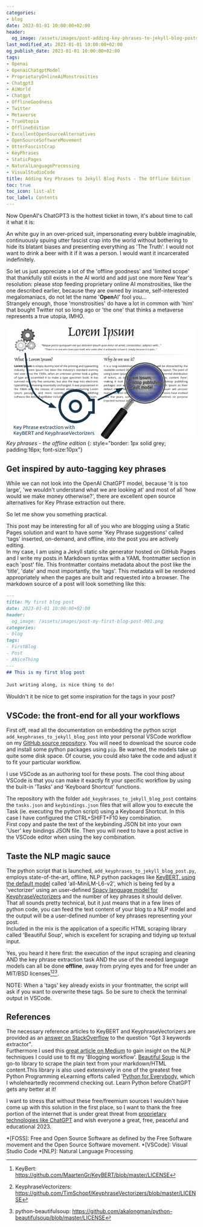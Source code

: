 ```yaml
---
categories:
- blog
date: 2023-01-01 10:00:00+02:00
header:
  og_image: /assets/images/post-adding-key-phrases-to-jekyll-blog-posts-_-the-offline-edition-001.png
last_modified_at: 2023-01-01 10:00:00+02:00
og_publish_date: 2023-01-01 10:00:00+02:00
tags:
- Openai
- OpenaiChatgptModel
- ProprietaryOnlineAiMonstrosities
- Chatgpt3
- AiWorld
- Chatgpt
- OfflineGoodness
- Twitter
- Metaverse
- TrueUtopia
- OfflineEdition
- ExcellentOpenSourceAlternatives
- OpenSourceSoftwareMovement
- UtterFascistCrap
- KeyPhrases
- StaticPages
- NaturalLanguageProcessing
- VisualStudioCode
title: Adding Key Phrases to Jekyll Blog Posts - The Offline Edition
toc: true
toc_icon: list-alt
toc_label: Contents
---
```


Now OpenAI's ChatGPT3 is the hottest ticket in town, it's about time to call it what it is:

An white guy in an over-priced suit, impersonating every bubble imaginable, continuously spuing utter fascist crap into the world without bothering to hide its blatant biases and presenting everything as 'The Truth'. I would not want to drink a beer with it if it was a person. I would want it incarcerated indefinitely.

So let us just appreciate a lot of the 'offline goodness' and 'limited scope' that thankfully still exists in the AI world and add just one more New Year's resolution: please stop feeding proprietary online AI monstrosities, like the one described earlier, because they are owned by insane, self-interested megalomaniacs, do not let the name '**Open**AI' fool you...  
Strangely enough, those 'monstrosities' do have a lot in common with 'him' that bought Twitter not so long ago or 'the one' that thinks a metaverse represents a true utopia, IMHO.

![Key phrases - the offline edition ](/assets/images/post-adding-key-phrases-to-jekyll-blog-posts-_-the-offline-edition-001.png)
*Key phrases - the offline edition*
{: style="border: 1px solid grey; padding:16px; font-size:10px"}

## Get inspired by auto-tagging key phrases

While we can not look into the OpenAI ChatGPT model, because 'it is too large', 'we wouldn't understand what we are looking at' and most of all 'how would we make money otherwise?', there are excellent open source alternatives for Key Phrase extraction out there.

So let me show you something practical.

This post may be interesting for all of you who are blogging using a Static Pages solution and want to have some 'Key Phrase suggestions' called 'tags' inserted, on-demand, and offline, into the post you are actively editing.  
In my case, I am using a Jekyll static site generator hosted on GitHub Pages and I write my posts in Markdown syntax with a YAML frontmatter section in each 'post' file. This frontmatter contains metadata about the post like the 'title', 'date' and most importantly, the 'tags'. This metadata will be rendered appropriately when the pages are built and requested into a browser. The markdown source of a post will look something like this:

```markdown
---
title: My first blog post
date: 2023-01-01 10:00:00+02:00
header:
  og_image: /assets/images/post-my-first-blog-post-001.png
categories:
- blog
tags:
- FirstBlog
- Post
- ANiceThing
---
## This is my first blog post

Just writing along, is nice thing to do!
```

Wouldn't it be nice to get some inspiration for the tags in your post?

## VSCode: the front-end for all your workflows

First off, read all the documentation on embedding the python script `add_keyphrases_to_jekyll_blog_post` into your personal VSCode workflow on my [GitHub source repository][4]. You will need to download the source code and install some python packages using `pip`. Be warned, the models take up quite some disk space. Of course, you could also take the code and adjust it to fit your particular workflow.

I use VSCode as an authoring tool for these posts. The cool thing about VSCode is that you can make it exactly fit your specific workflow by using the built-in 'Tasks' and 'Keyboard Shortcut' functions.

The repository with the folder `add_keyphrases_to_jekyll_blog_post` contains the `tasks.json` and `keybindings.json` files that will allow you to execute the Task (ie. executing the python script) using a Keyboard Shortcut. In this case I have configured the CTRL+SHIFT+F10 key combination.  
First copy and paste the text of the keybinding JSON bit into your own 'User' key bindings JSON file. Then you will need to have a post active in the VSCode editor when using the key combination.

## Taste the NLP magic sauce

The python script that is launched, `add_keyphrases_to_jekyll_blog_post.py`, employs state-of-the-art, offline, NLP python packages like [KeyBERT, using the default model][2] called 'all-MiniLM-L6-v2', which is being fed by a 'vectorizer' using an user-defined [Spacy language model for KeyphraseVectorizers][3] and the number of key phrases it should deliver.  
That all sounds pretty technical, but it just means that in a few lines of python code, you can feed the text content of your blog to a NLP model and the output will be a user-defined number of key phrases representing your post.  
Included in the mix is the application of a specific HTML scraping library called 'Beautiful Soup', which is excellent for scraping and tidying up textual input.

Yes, you heard it here first: the execution of the input scraping and cleaning AND the key phrase extraction task AND the use of the needed language models can all be done **offline**, away from prying eyes and for free under an MIT/BSD licenses[^2][^3][^4].

NOTE: When a 'tags' key already exists in your frontmatter, the script will ask if you want to overwrite these tags. So be sure to check the terminal output in VSCode.

## References

The necessary reference articles to KeyBERT and KeyphraseVectorizers are provided as an [answer on StackOverflow][1] to the question "Gpt 3 keywords extractor".  
Furthermore I used this [great article on Medium][5] to gain insight on the NLP techniques I could use to fit my 'Blogging workflow'.
[Beautiful Soup][7] is the go-to library to scrape the plain text from your markdown/HTML content.This library is also used extensively in one of the greatest free Python Programming eLearning efforts called '[Python for Everybody][8], which I wholeheartedly recommend checking out. Learn Python before ChatGPT gets any better at it!

I want to stress that without these free/freemium sources I wouldn't have come up with this solution in the first place, so I want to thank the free portion of the internet that is under great threat from [proprietary technologies like ChatGPT][6] and wish everyone a great, free, peaceful and educational 2023.

<!-- Begin FootNotes -->

[^1]: Microsoft 365, formerly Office 365, is a line of subscription services offered by Microsoft which adds to and includes the Microsoft Office product line. The brand was launched on July 10, 2017, for a superset of Office 365 with Windows 10 Enterprise licenses and other cloud-based security and device management products.
[^2]: KeyBert: https://github.com/MaartenGr/KeyBERT/blob/master/LICENSE
[^3]: KeyphraseVectorizers: https://github.com/TimSchopf/KeyphraseVectorizers/blob/master/LICENSE
[^4]: python-beautifulsoup: https://github.com/akalongman/python-beautifulsoup/blob/master/LICENSE

<!-- End FootNotes -->

<!-- Begin Abbreviations -->

*[FOSS]: Free and Open Source Software as defined by the Free Software movement and the Open Source Software movement.
*[VSCode]: Visual Studio Code
*[NLP]: Natural Language Processing

<!-- End Abbreviations -->

<!-- Begin References -->

[1]: https://stackoverflow.com/a/72713393
[2]: https://www.sbert.net/docs/pretrained_models.html#model-overview
[3]: https://github.com/TimSchopf/KeyphraseVectorizers#reuse-a-spacy-language-object
[4]: https://github.com/SjoerdV/PublicPythonProjects/blob/main/docs/README.md
[5]: https://towardsdatascience.com/enhancing-keybert-keyword-extraction-results-with-keyphrasevectorizers-3796fa93f4db
[6]: https://en.wikipedia.org/wiki/ChatGPT
[7]: https://www.crummy.com/software/BeautifulSoup/
[8]: https://www.py4e.com/

<!-- End References -->
